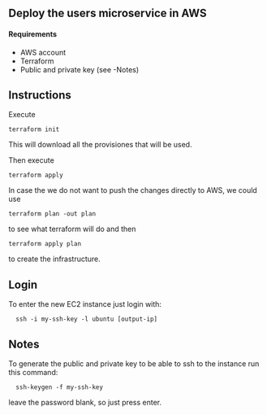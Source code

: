 ## Deploy the users microservice in AWS

#### Requirements
 - AWS account
 - Terraform
 - Public and private key (see -Notes)

## Instructions

Execute

    terraform init

This will download all the provisiones that will be used.

Then execute

    terraform apply

In case the we do not want to push the changes directly to AWS, we could use

    terraform plan -out plan

to see what terraform will do and then

    terraform apply plan

to create the infrastructure.

## Login

To enter the new EC2 instance just login with:

      ssh -i my-ssh-key -l ubuntu [output-ip]

## Notes

To generate the public and private key to be able to ssh to the instance run this command:

      ssh-keygen -f my-ssh-key

leave the password blank, so just press enter.
